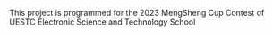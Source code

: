 This project is programmed for the 2023 MengSheng Cup Contest of UESTC Electronic Science and Technology School

